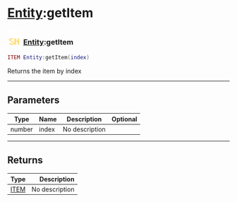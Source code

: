 # [Entity](../entity/README.md):getItem

### <img src="../../.gitbook/assets/shared.png" width="32" height="32" /> [Entity](../entity/README.md):getItem

```lua
ITEM Entity:getItem(index)
```

Returns the item by index<br>

-----------------
## Parameters

| Type   | Name | Description | Optional |
| ------ | ---- | ----------- | -------: |
| number | index | No description |  |

-----------------
## Returns

| Type   | Description |
| ------ | ----------: |
| [ITEM](../item/README.md) | No description |
